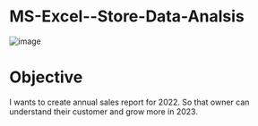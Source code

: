 # MS-Excel--Store-Data-Analsis

![image](https://github.com/Codifier111/MS-Excel--Store-Data-Analsis/assets/143827444/65571bca-18d7-4413-ae87-bb1d560a7691)

# Objective
I wants to create annual sales report for 2022. So that owner can understand their customer and grow more in 2023.
